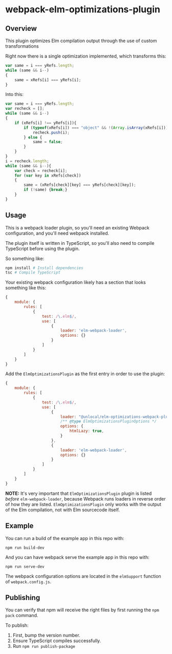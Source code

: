 webpack-elm-optimizations-plugin
================================

Overview
--------

This plugin optimizes Elm compilation output through the use of custom transformations

Right now there is a single optimization implemented, which transforms this:

```js
var same = i === yRefs.length;
while (same && i--)
{
    same = xRefs[i] === yRefs[i];
}
```

Into this:

```js
var same = i === yRefs.length;
var recheck = [];
while (same && i--)
{
    if (xRefs[i] !== yRefs[i]){
        if (typeof(xRefs[i]) === "object" && !(Array.isArray(xRefs[i])) && xRefs[i]['$'] === undefined){
            recheck.push(i);
        } else {
            same = false;
        }
    }
}
i = recheck.length;
while (same && i--){
    var check = recheck[i];
    for (var key in xRefs[check])
    {
        same = (xRefs[check][key] === yRefs[check][key]);
        if (!same) {break;}
    }
}
```

Usage
-----

This is a webpack loader plugin, so you'll need an existing Webpack configuration, and you'll need webpack
installed.

The plugin itself is written in TypeScript, so you'll also need to compile TypeScript before using the plugin.

So something like:

```sh
npm install # Install dependencies
tsc # Compile TypeScript
```

Your existing webpack configuration likely has a section that looks something like this:

```js
{
    module: {
        rules: [
            {
                test: /\.elm$/,
                use: [
                    {
                        loader: 'elm-webpack-loader',
                        options: {}
                    }
                ]
            }
        ]
    }
}
```

Add the `ElmOptimizationsPlugin` as the first entry in order to use the plugin:

```js
{
    module: {
        rules: [
            {
                test: /\.elm$/,
                use: [
                    {
                        loader: "@unlocal/elm-optimizations-webpack-plugin",
                        /** @type ElmOptimizationsPluginOptions */
                        options: {
                            htmlLazy: true,
                        }
                    },
                    {
                        loader: 'elm-webpack-loader',
                        options: {}
                    }
                ]
            }
        ]
    }
}
```

**NOTE:** It's very important that `ElmOptimizationsPlugin` plugin is listed _before_ `elm-webpack-loader`, because
Webpack runs loaders in reverse order of how they are listed. `ElmOptimizationsPlugin` only works with the output of the
Elm compilation, not with Elm sourcecode itself.

Example
-------

You can run a build of the example app in this repo with:

```
npm run build-dev
```

And you can have webpack serve the example app in this repo with:

```
npm run serve-dev
```

The webpack configuration options are located in the `elmSupport` function of `webpack.config.js`.

Publishing
----------

You can verify that npm will receive the right files by first running the `npm pack` command.

To publish:

1. First, bump the version number.
2. Ensure TypeScript compiles successfully.
3. Run `npm run publish-package`
